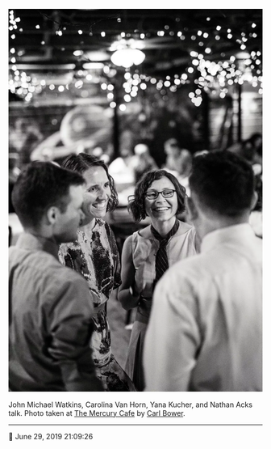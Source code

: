 ![John Michael Watkins, Carolina Van Horn, Yana Kucher, and Nathan Acks talk](assets/4cbba8f215c7457bb6f3b0df7f20b85d.webp)

John Michael Watkins, Carolina Van Horn, Yana Kucher, and Nathan Acks talk. Photo taken at [The Mercury Cafe](http://mercurycafe.com/) by [Carl Bower](http://carlbowerphotos.com/).

- - - -

📅 June 29, 2019 21:09:26
